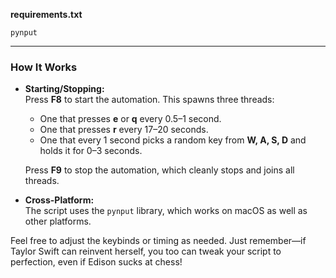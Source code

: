 **requirements.txt**

```
pynput
```

---

### How It Works

- **Starting/Stopping:**  
  Press **F8** to start the automation. This spawns three threads:
  - One that presses **e** or **q** every 0.5–1 second.
  - One that presses **r** every 17–20 seconds.
  - One that every 1 second picks a random key from **W, A, S, D** and holds it for 0–3 seconds.
  
  Press **F9** to stop the automation, which cleanly stops and joins all threads.

- **Cross-Platform:**  
  The script uses the `pynput` library, which works on macOS as well as other platforms.

Feel free to adjust the keybinds or timing as needed. Just remember—if Taylor Swift can reinvent herself, you too can tweak your script to perfection, even if Edison sucks at chess!
